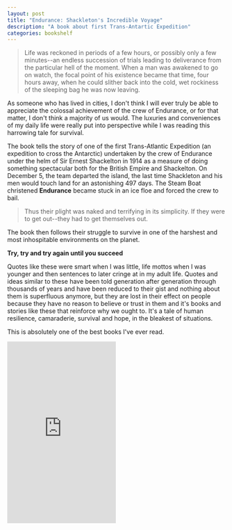 ```yaml
---
layout: post
title: "Endurance: Shackleton's Incredible Voyage"
description: "A book about first Trans-Antartic Expedition"
categories: bookshelf 
---
```


> Life was reckoned in periods of a few hours, or possibly only a few minutes--an endless succession of trials leading to deliverance from the particular hell of the moment. When a man was awakened to go on watch, the focal point of his existence became that time, four hours away, when he could slither back into the cold, wet rockiness of the sleeping bag he was now leaving.

As someone who has lived in cities, I don't think I will ever truly be able to appreciate the colossal achievement of the crew of Endurance, or for that matter, I don't think a majority of us would. The luxuries and conveniences of my daily life were really put into perspective while I was reading this harrowing tale for survival.

The book tells the story of one of the first Trans-Atlantic Expedition (an expedition to cross the Antarctic) undertaken by the crew of Endurance under the helm of Sir Ernest Shackelton in 1914 as a measure of doing something spectacular both for the British Empire and Shackelton. On December 5, the team departed the island, the last time Shackleton and his men would touch land for an astonishing 497 days. The Steam Boat christened **Endurance** became stuck in an ice floe and forced the crew to bail.

> Thus their plight was naked and terrifying in its simplicity. If they were to get out--they had to get themselves out.

The book then follows their struggle to survive in one of the harshest and most inhospitable environments on the planet.

**Try, try and try again until you succeed**

Quotes like these were smart when I was little, life mottos when I was younger and then sentences to later cringe at in my adult life. Quotes and ideas similar to these have been told generation after generation through thousands of years and have been reduced to their gist and nothing about them is superfluous anymore, but they are lost in their effect on people because they have no reason to believe or trust in them and it's books and stories like these that reinforce why we ought to. It's a tale of human resilience, camaraderie, survival and hope, in the bleakest of situations.

This is absolutely one of the best books I've ever read.

<iframe type="text/html" width="250" height="418" frameborder="0" allowfullscreen style="max-width:100%" src="https://read.amazon.in/kp/card?asin=B06XCCR7WK&preview=newtab&linkCode=kpe&ref_=cm_sw_r_kb_dp_bxVhEbSXDJ39S&hideShare=true" ></iframe>